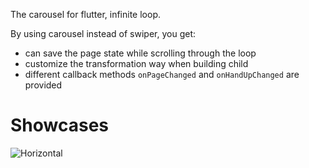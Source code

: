 The carousel for flutter, infinite loop.

By using carousel instead of swiper, you get:

- can save the page state while scrolling through the loop
- customize the transformation way when building child
- different callback methods `onPageChanged` and `onHandUpChanged` are provided

# Showcases

![Horizontal](https://github.com/ModWU/flutter_code_manager/tree/master/plugins/carousel/example/assets/carousel.gif)